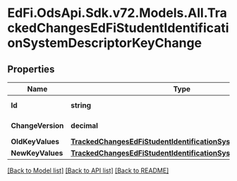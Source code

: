 # EdFi.OdsApi.Sdk.v72.Models.All.TrackedChangesEdFiStudentIdentificationSystemDescriptorKeyChange

## Properties

Name | Type | Description | Notes
------------ | ------------- | ------------- | -------------
**Id** | **string** | Resource identifier | [optional] 
**ChangeVersion** | **decimal** | Change version | [optional] 
**OldKeyValues** | [**TrackedChangesEdFiStudentIdentificationSystemDescriptorKey**](TrackedChangesEdFiStudentIdentificationSystemDescriptorKey.md) |  | [optional] 
**NewKeyValues** | [**TrackedChangesEdFiStudentIdentificationSystemDescriptorKey**](TrackedChangesEdFiStudentIdentificationSystemDescriptorKey.md) |  | [optional] 

[[Back to Model list]](../../README.md#documentation-for-models) [[Back to API list]](../../README.md#documentation-for-api-endpoints) [[Back to README]](../../README.md)

